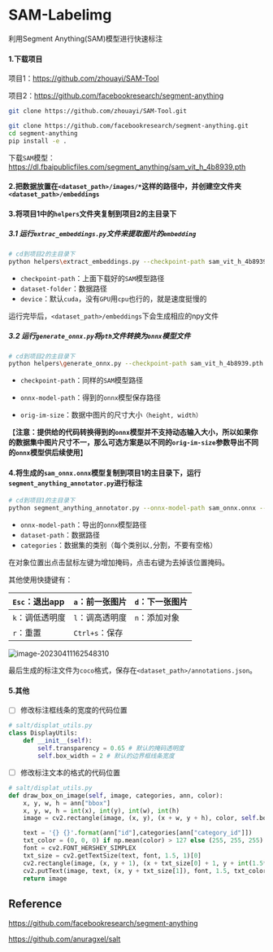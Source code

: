 # SAM-Labelimg
利用Segment Anything(SAM)模型进行快速标注

#### 1.下载项目

项目1：https://github.com/zhouayi/SAM-Tool

项目2：https://github.com/facebookresearch/segment-anything

```bash
git clone https://github.com/zhouayi/SAM-Tool.git

git clone https://github.com/facebookresearch/segment-anything.git
cd segment-anything
pip install -e .
```

下载`SAM`模型：https://dl.fbaipublicfiles.com/segment_anything/sam_vit_h_4b8939.pth

#### 2.把数据放置在`<dataset_path>/images/*`这样的路径中，并创建空文件夹`<dataset_path>/embeddings`

#### 3.将项目1中的`helpers`文件夹复制到项目2的主目录下

##### 3.1 运行`extrac_embeddings.py`文件来提取图片的`embedding`

```bash
# cd到项目2的主目录下
python helpers\extract_embeddings.py --checkpoint-path sam_vit_h_4b8939.pth --dataset-folder <dataset_path> --device cpu
```

- `checkpoint-path`：上面下载好的`SAM`模型路径
- `dataset-folder`：数据路径
- `device`：默认`cuda`，没有`GPU`用`cpu`也行的，就是速度挺慢的

运行完毕后，`<dataset_path>/embeddings`下会生成相应的npy文件

##### 3.2 运行`generate_onnx.py`将`pth`文件转换为`onnx`模型文件

```bash
# cd到项目2的主目录下
python helpers\generate_onnx.py --checkpoint-path sam_vit_h_4b8939.pth --onnx-model-path ./sam_onnx.onnx --orig-im-size 1080 1920
```

- `checkpoint-path`：同样的`SAM`模型路径

- `onnx-model-path`：得到的`onnx`模型保存路径

- `orig-im-size`：数据中图片的尺寸大小`（height, width）`

【**注意：提供给的代码转换得到的`onnx`模型并不支持动态输入大小，所以如果你的数据集中图片尺寸不一，那么可选方案是以不同的`orig-im-size`参数导出不同的`onnx`模型供后续使用**】

#### 4.将生成的`sam_onnx.onnx`模型复制到项目1的主目录下，运行`segment_anything_annotator.py`进行标注

```bash
# cd到项目1的主目录下
python segment_anything_annotator.py --onnx-model-path sam_onnx.onnx --dataset-path <dataset_path> --categories cat,dog
```

- `onnx-model-path`：导出的`onnx`模型路径
- `dataset-path`：数据路径
- `categories`：数据集的类别（每个类别以`,`分割，不要有空格）

在对象位置出点击鼠标左键为增加掩码，点击右键为去掉该位置掩码。

其他使用快捷键有：

| `Esc`：退出app  | `a`：前一张图片 | `d`：下一张图片 |
| :-------------- | :-------------- | :-------------- |
| `k`：调低透明度 | `l`：调高透明度 | `n`：添加对象   |
| `r`：重置       | `Ctrl+s`：保存  |                 |

![image-20230411162548310](.assets/catdog.gif)

最后生成的标注文件为`coco`格式，保存在`<dataset_path>/annotations.json`。

#### 5.其他

- [ ] 修改标注框线条的宽度的代码位置

```python
# salt/displat_utils.py
class DisplayUtils:
    def __init__(self):
        self.transparency = 0.65 # 默认的掩码透明度
        self.box_width = 2 # 默认的边界框线条宽度
```

- [ ] 修改标注文本的格式的代码位置

```python
# salt/displat_utils.py
def draw_box_on_image(self, image, categories, ann, color):
    x, y, w, h = ann["bbox"]
    x, y, w, h = int(x), int(y), int(w), int(h)
    image = cv2.rectangle(image, (x, y), (x + w, y + h), color, self.box_width)

    text = '{} {}'.format(ann["id"],categories[ann["category_id"]])
    txt_color = (0, 0, 0) if np.mean(color) > 127 else (255, 255, 255)
    font = cv2.FONT_HERSHEY_SIMPLEX
    txt_size = cv2.getTextSize(text, font, 1.5, 1)[0]
    cv2.rectangle(image, (x, y + 1), (x + txt_size[0] + 1, y + int(1.5*txt_size[1])), color, -1)
    cv2.putText(image, text, (x, y + txt_size[1]), font, 1.5, txt_color, thickness=5)
    return image
```

## Reference
https://github.com/facebookresearch/segment-anything 

https://github.com/anuragxel/salt

